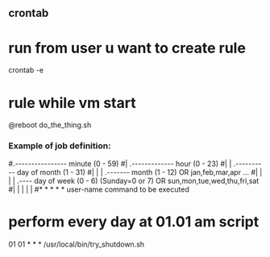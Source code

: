 ## crontab
# run from user u want to create rule
crontab -e
# rule while vm start
@reboot do_the_thing.sh

### Example of job definition:
#.---------------- minute (0 - 59)
#|  .------------- hour (0 - 23)
#|  |  .---------- day of month (1 - 31)
#|  |  |  .------- month (1 - 12) OR jan,feb,mar,apr ...
#|  |  |  |  .---- day of week (0 - 6) (Sunday=0 or 7) OR sun,mon,tue,wed,thu,fri,sat
#|  |  |  |  |
#*  *  *  *  * user-name  command to be executed

# perform every day at 01.01 am script
01 01 * * * /usr/local/bin/try_shutdown.sh